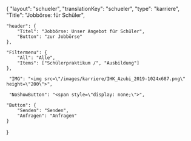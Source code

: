 {
	"layout": "schueler",
    "translationKey": "schueler",
    "type": "karriere",
    "Title": "Jobbörse: für Schüler",

    "header": {
        "Titel": "Jobbörse: Unser Angebot für Schüler",
        "Button": "zur Jobbörse"
    },

    "Filtermenu": {
        "All": "Alle",
        "Items": ["Schülerpraktikum /", "Ausbildung"]
    },

     "IMG": "<img src=\"/images/karriere/IHK_Azubi_2019-1024x687.png\" height=\"200\">",

     "NoShowButton": "<span style=\"display: none;\">",

    "Button": {
        "Senden": "Senden",
        "Anfragen": "Anfragen"
    }

}
